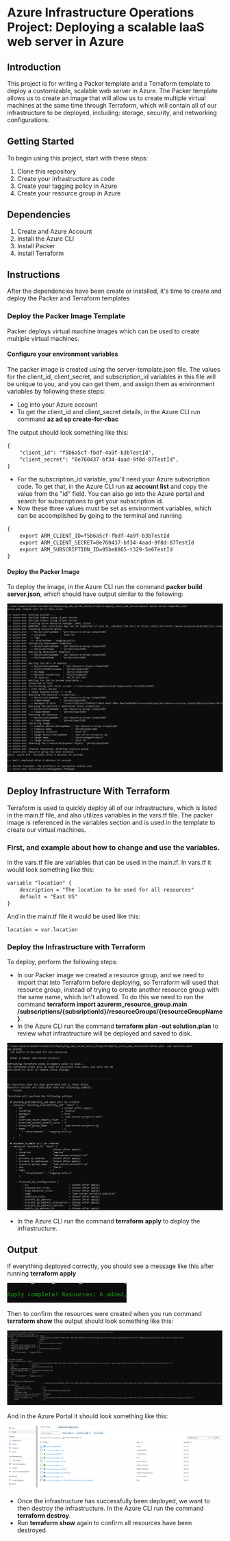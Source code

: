 # Azure Infrastructure Operations Project: Deploying a scalable IaaS web server in Azure

## Introduction

This project is for writing a Packer template and a Terraform template to deploy a customizable, scalable web server in Azure. The Packer template allows us to create an image that will allow us to create multiple virtual machines at the 
same time through Terraform, which will contain all of our infrastructure to be deployed, including: storage, security, and networking configurations.   

## Getting Started

To begin using this project, start with these steps:
1. Clone this repository
2. Create your infrastructure as code
3. Create your tagging policy in Azure
4. Create your resource group in Azure

## Dependencies

1. Create and Azure Account
2. Install the Azure CLI
3. Install Packer
4. Install Terraform

## Instructions
After the dependencies have been create or installed, it's time to create and deploy the Packer and Terraform templates

### Deploy the Packer Image Template

Packer deploys virtual machine images which can be used to create multiple virtual machines. 

#### Configure your environment variables
The packer image is created using the server-template.json file. The values for the client_id, client_secret, and subscription_id variables in this file will be unique to you, and you can get them, and assign
them as environment variables by following these steps:

* Log into your Azure account
* To get the client_id and client_secret details, in the Azure CLI run command **az ad sp create-for-rbac**

The output should look something like this:

```
{
    "client_id": "f5b6a5cf-fbdf-4a9f-b3bTestId",
    "client_secret": "0e760437-bf34-4aad-9f8d-87TestId",
}
```

* For the subscription_id variable, you'll need your Azure subscription code. To get that, in the Azure CLI run **az account list** and copy the value from the "id" field. You can also go into the Azure portal and search
for subscriptions to get your subscription id. 
* Now these three values must be set as environment variables, which can be accomplished by going to the terminal and running

```
{
	export ARM_CLIENT_ID=f5b6a5cf-fbdf-4a9f-b3bTestId
	export ARM_CLIENT_SECRET=0e760437-bf34-4aad-9f8d-87TestId
	export ARM_SUBSCRIPTION_ID=95be8865-t329-5e6TestId
}
```

#### Deploy the Packer Image

To deploy the image, in the Azure CLI run the command **packer build server.json**, which should have output similar to the following:

![packer output](./Images/PackerBuild.PNG)

## Deploy Infrastructure With Terraform

Terraform is used to quickly deploy all of our infrastructure, which is listed in the main.tf file, and also utilizes variables in the vars.tf file. The packer image is referenced in the variables section and is used in the 
template to create our virtual machines. 

### First, and example about how to change and use the variables. 
In the vars.tf file are variables that can be used in the main.tf. In vars.tf it would look something like this:

```
variable "location" {
    description = "The location to be used for all resources"
    default = "East US"
}
```

And in the main.tf file it would be used like this:

```
location = var.location
```

### Deploy the Infrastructure with Terraform

To deploy, perform the following steps:

* In our Packer image we created a resource group, and we need to import that into Terraform before deploying, so Terraform will used that resource group, instead of trying to create another resource group with the same name, which
isn't allowed. To do this we need to run the command **terraform import azurerm_resource_group.main /subscriptions/{subsriptionId}/resourceGroups/{resourceGroupName}**. 
* In the Azure CLI run the command **terraform plan -out solution.plan** to review what infrastructure will be deployed and saved to disk.

![terraform plan](./Images/terraformplan.PNG)

* In the Azure CLI run the command **terraform apply** to deploy the infrastructure. 

## Output
If everything deployed correctly, you should see a message like this after running **terraform apply**

![terraform apply](./Images/TerraformApplyComplete.PNG)

Then to confirm the resources were created when you run command **terraform show** the output should look something like this:

![terraform output](./Images/terraformshow.png)

And in the Azure Portal it should look something like this:

![azure portal](./Images/terraformInPortal.png)

* Once the infrastructure has successfully been deployed, we want to then destroy the infrastructure. In the Azure CLI run the command **terraform destroy**. 
* Run **terraform show** again to confirm all resources have been destroyed.




